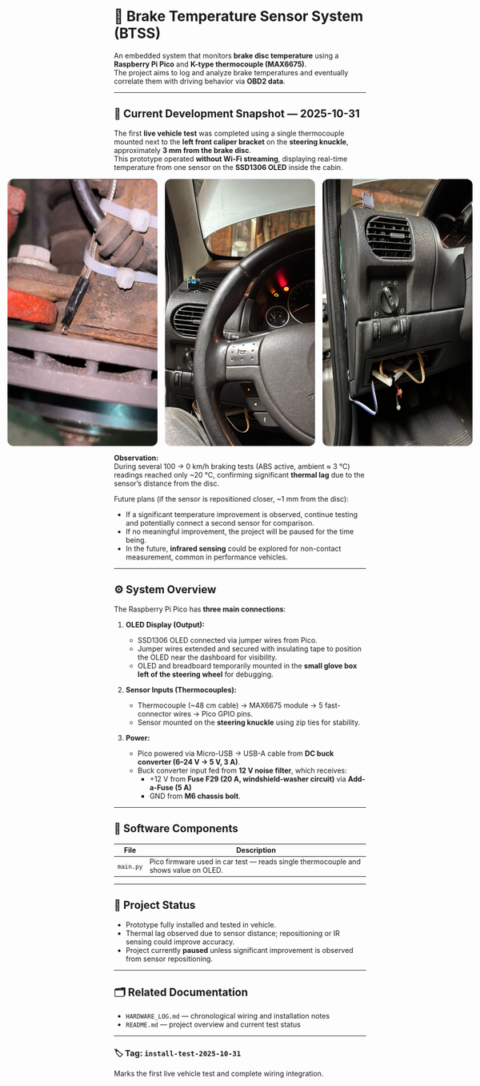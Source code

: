 # 🧩 Brake Temperature Sensor System (BTSS)

An embedded system that monitors **brake disc temperature** using a **Raspberry Pi Pico** and **K-type thermocouple (MAX6675)**.  
The project aims to log and analyze brake temperatures and eventually correlate them with driving behavior via **OBD2 data**.

---

## 🚗 Current Development Snapshot — 2025-10-31

The first **live vehicle test** was completed using a single thermocouple mounted next to the **left front caliper bracket** on the **steering knuckle**, approximately **3 mm from the brake disc**.  
This prototype operated **without Wi-Fi streaming**, displaying real-time temperature from one sensor on the **SSD1306 OLED** inside the cabin.

<div style="display:flex; justify-content:center; gap:15px; flex-wrap:nowrap; margin:15px 0;">
  <img src="images/thermocouple_brake_disc.jpg" style="width:300px; height:auto; border-radius:12px; transition: transform 0.2s;" alt="Thermocouple mounted on brake disc" onmouseover="this.style.transform='scale(1.05)'" onmouseout="this.style.transform='scale(1)'">
  <img src="images/oled_driver_glovebox.jpg" style="width:300px; height:auto; border-radius:12px; transition: transform 0.2s;" alt="OLED and breadboard setup from driver POV" onmouseover="this.style.transform='scale(1.05)'" onmouseout="this.style.transform='scale(1)'">
  <img src="images/oled_glovebox_overview.jpg" style="width:300px; height:auto; border-radius:12px; transition: transform 0.2s;" alt="Breadboard and OLED overview from outside" onmouseover="this.style.transform='scale(1.05)'" onmouseout="this.style.transform='scale(1)'">
</div>

**Observation:**  
During several 100 → 0 km/h braking tests (ABS active, ambient ≈ 3 °C) readings reached only ~20 °C, confirming significant **thermal lag** due to the sensor’s distance from the disc.

Future plans (if the sensor is repositioned closer, ~1 mm from the disc):

- If a significant temperature improvement is observed, continue testing and potentially connect a second sensor for comparison.
- If no meaningful improvement, the project will be paused for the time being.
- In the future, **infrared sensing** could be explored for non-contact measurement, common in performance vehicles.

---

## ⚙️ System Overview

The Raspberry Pi Pico has **three main connections**:

1. **OLED Display (Output):**

   - SSD1306 OLED connected via jumper wires from Pico.
   - Jumper wires extended and secured with insulating tape to position the OLED near the dashboard for visibility.
   - OLED and breadboard temporarily mounted in the **small glove box left of the steering wheel** for debugging.

2. **Sensor Inputs (Thermocouples):**

   - Thermocouple (~48 cm cable) → MAX6675 module → 5 fast-connector wires → Pico GPIO pins.
   - Sensor mounted on the **steering knuckle** using zip ties for stability.

3. **Power:**
   - Pico powered via Micro-USB → USB-A cable from **DC buck converter (6–24 V → 5 V, 3 A)**.
   - Buck converter input fed from **12 V noise filter**, which receives:
     - +12 V from **Fuse F29 (20 A, windshield-washer circuit)** via **Add-a-Fuse (5 A)**
     - GND from **M6 chassis bolt**.

---

## 🔧 Software Components

| File      | Description                                                                         |
| --------- | ----------------------------------------------------------------------------------- |
| `main.py` | Pico firmware used in car test — reads single thermocouple and shows value on OLED. |

---

## 🧠 Project Status

- Prototype fully installed and tested in vehicle.
- Thermal lag observed due to sensor distance; repositioning or IR sensing could improve accuracy.
- Project currently **paused** unless significant improvement is observed from sensor repositioning.

---

## 🗂 Related Documentation

- `HARDWARE_LOG.md` — chronological wiring and installation notes
- `README.md` — project overview and current test status

---

### 🏷️ Tag: `install-test-2025-10-31`

Marks the first live vehicle test and complete wiring integration.
